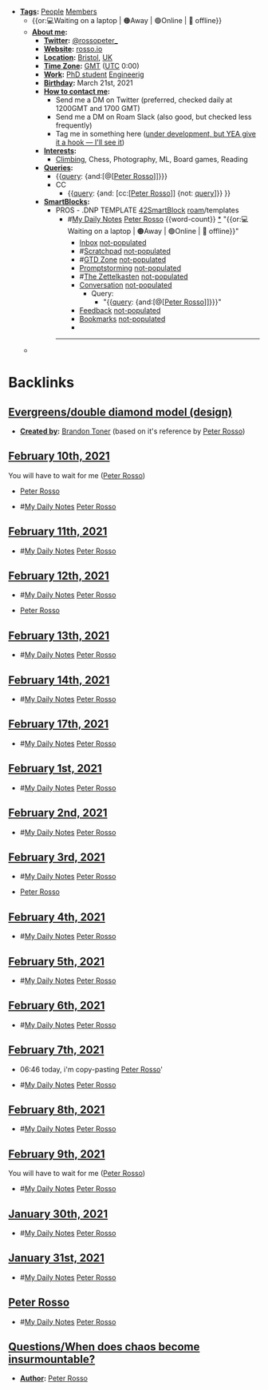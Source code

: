 - **[Tags](<Tags.md>):** [People](<People.md>) [Members](<Members.md>) 
    - {{or:💻Waiting on a laptop | 🟠Away | 🟢Online | 🚫 offline}}
    - **[About me](<About me.md>):**
        - **[Twitter](<Twitter.md>):** [@rossopeter_](https://twitter.com/rossopeter_)
        - **[Website](<Website.md>):** [rosso.io](https://rosso.io)
        - **[Location](<Location.md>):** [Bristol](<Bristol.md>), [UK](<UK.md>)
        - **[Time Zone](<Time Zone.md>):** [GMT](<GMT.md>) ([UTC](<UTC.md>) 0:00)
        - **[Work](<Work.md>):** [PhD student](<PhD student.md>) [Engineerig](<Engineerig.md>)
        - **[Birthday](<Birthday.md>):** March 21st, 2021
        - **[How to contact me](<How to contact me.md>):** 
            - Send me a DM on Twitter (preferred, checked daily at 1200GMT and 1700 GMT)
            - Send me a DM on Roam Slack (also good, but checked less frequently)
            - Tag me in something here ([under development, but YEA give it a hook — I'll see it]([Chat](<Chat.md>)))
        - **[Interests](<Interests.md>):**
            - [Climbing](https://www.rgs.org/geography/online-lectures/project-armenia-climbing-above-the-clouds-peter/), Chess, Photography, ML, Board games, Reading
        - **[Queries](<Queries.md>):**
            - {{[query](<query.md>): {and:[@[[Peter Rosso](<@[[Peter Rosso.md>)]]}}}
            - CC
                - {{[query](<query.md>): {and: [cc:[[Peter Rosso](<cc:[[Peter Rosso.md>)]] {not: [query](<query.md>)]}}  }}
        - **[SmartBlocks](<SmartBlocks.md>):**
            - PROS - .DNP TEMPLATE [42SmartBlock](<42SmartBlock.md>) [roam](<roam.md>)/templates
                - #[My Daily Notes](<My Daily Notes.md>) [Peter Rosso](<Peter Rosso.md>) {{word-count}} [*]([ptr](<ptr.md>))   "{{or:💻Waiting on a laptop | 🟠Away | 🟢Online | 🚫 offline}}"
                    - [Inbox](<Inbox.md>) [not-populated](<not-populated.md>)
                    - #[Scratchpad](<Scratchpad.md>) [not-populated](<not-populated.md>)
                    - #[GTD Zone](<GTD Zone.md>) [not-populated](<not-populated.md>)
                    - [Promptstorming](<Promptstorming.md>) [not-populated](<not-populated.md>)
                    - #[The Zettelkasten](<The Zettelkasten.md>) [not-populated](<not-populated.md>)
                    - [Conversation](<Conversation.md>) [not-populated](<not-populated.md>)
                        - Query:
                            - "{{[query](<query.md>): {and:[@[[Peter Rosso](<@[[Peter Rosso.md>)]]}}}"
                    - [Feedback](<Feedback.md>)  [not-populated](<not-populated.md>)
                    - [Bookmarks](<Bookmarks.md>) [not-populated](<not-populated.md>)
                    - 
                - ---
    - 

# Backlinks
## [Evergreens/double diamond model (design)](<Evergreens/double diamond model (design).md>)
- **[Created by](<Created by.md>):** [Brandon Toner](<Brandon Toner.md>) (based on it's reference by [Peter Rosso](<Peter Rosso.md>))

## [February 10th, 2021](<February 10th, 2021.md>)
You will have to wait for me ([Peter Rosso](<Peter Rosso.md>))

- [Peter Rosso](<Peter Rosso.md>)

- #[My Daily Notes](<My Daily Notes.md>) [Peter Rosso](<Peter Rosso.md>)

## [February 11th, 2021](<February 11th, 2021.md>)
- #[My Daily Notes](<My Daily Notes.md>) [Peter Rosso](<Peter Rosso.md>)

## [February 12th, 2021](<February 12th, 2021.md>)
- #[My Daily Notes](<My Daily Notes.md>) [Peter Rosso](<Peter Rosso.md>)

- [Peter Rosso](<Peter Rosso.md>)

## [February 13th, 2021](<February 13th, 2021.md>)
- #[My Daily Notes](<My Daily Notes.md>) [Peter Rosso](<Peter Rosso.md>)

## [February 14th, 2021](<February 14th, 2021.md>)
- #[My Daily Notes](<My Daily Notes.md>) [Peter Rosso](<Peter Rosso.md>)

## [February 17th, 2021](<February 17th, 2021.md>)
- #[My Daily Notes](<My Daily Notes.md>) [Peter Rosso](<Peter Rosso.md>)

## [February 1st, 2021](<February 1st, 2021.md>)
- #[My Daily Notes](<My Daily Notes.md>) [Peter Rosso](<Peter Rosso.md>)

## [February 2nd, 2021](<February 2nd, 2021.md>)
- #[My Daily Notes](<My Daily Notes.md>) [Peter Rosso](<Peter Rosso.md>)

## [February 3rd, 2021](<February 3rd, 2021.md>)
- #[My Daily Notes](<My Daily Notes.md>) [Peter Rosso](<Peter Rosso.md>)

- [Peter Rosso](<Peter Rosso.md>)

## [February 4th, 2021](<February 4th, 2021.md>)
- #[My Daily Notes](<My Daily Notes.md>) [Peter Rosso](<Peter Rosso.md>)

## [February 5th, 2021](<February 5th, 2021.md>)
- #[My Daily Notes](<My Daily Notes.md>) [Peter Rosso](<Peter Rosso.md>)

## [February 6th, 2021](<February 6th, 2021.md>)
- #[My Daily Notes](<My Daily Notes.md>) [Peter Rosso](<Peter Rosso.md>)

## [February 7th, 2021](<February 7th, 2021.md>)
- 06:46 today, i'm copy-pasting [Peter Rosso](<Peter Rosso.md>)'

- #[My Daily Notes](<My Daily Notes.md>) [Peter Rosso](<Peter Rosso.md>)

## [February 8th, 2021](<February 8th, 2021.md>)
- #[My Daily Notes](<My Daily Notes.md>) [Peter Rosso](<Peter Rosso.md>)

## [February 9th, 2021](<February 9th, 2021.md>)
You will have to wait for me ([Peter Rosso](<Peter Rosso.md>))

- #[My Daily Notes](<My Daily Notes.md>) [Peter Rosso](<Peter Rosso.md>)

## [January 30th, 2021](<January 30th, 2021.md>)
- #[My Daily Notes](<My Daily Notes.md>) [Peter Rosso](<Peter Rosso.md>)

## [January 31st, 2021](<January 31st, 2021.md>)
- #[My Daily Notes](<My Daily Notes.md>) [Peter Rosso](<Peter Rosso.md>)

## [Peter Rosso](<Peter Rosso.md>)
- #[My Daily Notes](<My Daily Notes.md>) [Peter Rosso](<Peter Rosso.md>)

## [Questions/When does chaos become insurmountable?](<Questions/When does chaos become insurmountable?.md>)
- **[Author](<Author.md>):** [Peter Rosso](<Peter Rosso.md>)

